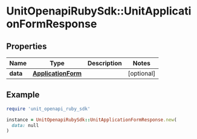 # UnitOpenapiRubySdk::UnitApplicationFormResponse

## Properties

| Name | Type | Description | Notes |
| ---- | ---- | ----------- | ----- |
| **data** | [**ApplicationForm**](ApplicationForm.md) |  | [optional] |

## Example

```ruby
require 'unit_openapi_ruby_sdk'

instance = UnitOpenapiRubySdk::UnitApplicationFormResponse.new(
  data: null
)
```

